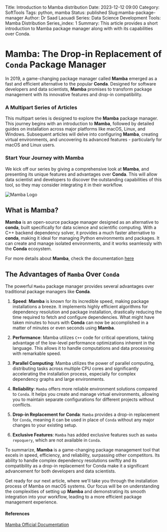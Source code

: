 Title: Introduction to Mamba distribution
Date: 2023-12-12 09:00
Category: SoftTools
Tags: python, mamba
Status: published
Slug:mamba-package-manager
Author: Dr Saad Laouadi
Series: Data Science Development Tools: Mamba Distribution
Series_index: 1
Summary: This article provides a short introduction to Mamba package manager along with with its capabilities over Conda. 



# Mamba: The Drop-in Replacement of `Conda` Package Manager

In 2019, a game-changing package manager called **Mamba** emerged as a fast and efficient alternative to the popular **Conda**. Designed for software developers and data scientists, **Mamba** promises to transform package management with its innovative features and drop-in compatibility. 


### A Multipart Series of Articles

This multipart series is designed to explore the **Mamba** package manager. This journey begins with an introduction to **Mamba**, followed by detailed guides on installation across major platforms like macOS, Linux, and Windows. Subsequent articles will delve into configuring **Mamba**, creating virtual environments, and uncovering its advanced features - particularly for macOS and Linux users.

### Start Your Journey with Mamba

We kick off our series by giving a comprehensive look at **Mamba**, and presenting its unique features and advantages over **Conda**. This will allow data scientist and developers to discover the outstanding capabilities of this tool, so they may consider integrating it in their workflow.

![Mamba Logo](../images/mamba_red.png)

## What is Mamba?

**Mamba** is an open-source package manager designed as an alternative to **conda**, built specifically for data science and scientific computing. With a C++ backend dependency solver, it provides a much faster alternative to **conda**, making it ideal for managing Python environments and packages. It can create and manage isolated environments, and it works seamlessly with the **Conda** ecosystem.

For more details about **Mamba**, check the documentation [here](https://mamba.readthedocs.io/en/latest/)

## The Advantages of `Mamba` Over `Conda`

The powerful `Mamba` package manager provides several advantages over traditional package managers like **Conda**.

1. **Speed**: **Mamba** is known for its incredible speed, making package installations a breeze. It implements highly efficient algorithms for dependency resolution and package installation, drastically reducing the time required to fetch and configure dependencies. What might have taken minutes to hours with **Conda** can now be accomplished in a matter of minutes or even seconds using **Mamba**.

2. **Performance**: Mamba utilizes `C++` code for critical operations, taking advantage of the low-level performance optimizations inherent in the language. This allows it to handle computations and data processing with remarkable speed.

3. **Parallel Computing**: Mamba utilizes the power of parallel computing, distributing tasks across multiple CPU cores and significantly accelerating the installation process, especially for complex dependency graphs and large environments.

4. **Reliability**: `Mamba` offers more reliable environment solutions compared to `Conda`. It helps you create and manage virtual environments, allowing you to maintain separate configurations for different projects without conflicts.

5. **Drop-in Replacement for Conda**: `Mamba` provides a drop-in replacement for `Conda`, meaning it can be used in place of `Conda` without any major changes to your existing setup.

6. **Exclusive Features**: `Mamba` has added exclusive features such as `mamba repoquery`, which are not available in `Conda`.


To summarize, **Mamba** is a game-changing package management tool that excels in speed, efficiency, and reliability, surpassing other competitors. Its ability to handle complex dependency resolutions swiftly and its compatibility as a drop-in replacement for Conda make it a significant advancement for both developers and data scientists.

Get ready for our next article, where we'll take you through the installation process of Mamba on macOS systems. Our focus will be on understanding the complexities of setting up **Mamba** and demonstrating its smooth integration into your workflow, leading to a more efficient package management experience.


#### References

[Mamba Official Documentation](https://mamba.readthedocs.io/en/latest/)


